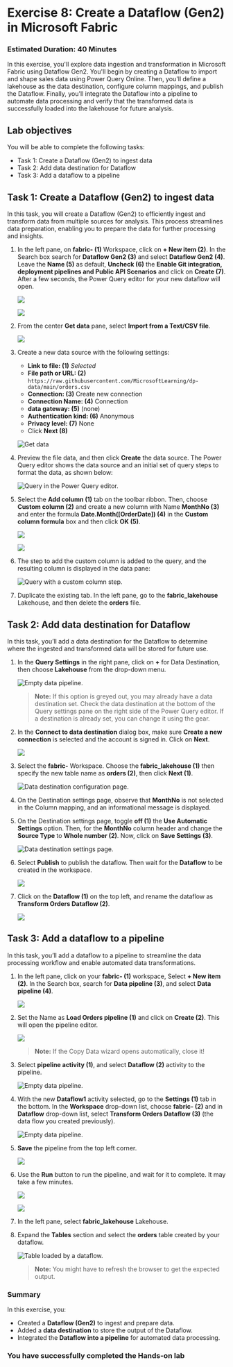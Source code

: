 # Exercise 8: Create a Dataflow (Gen2) in Microsoft Fabric

### Estimated Duration: 40 Minutes

In this exercise, you'll explore data ingestion and transformation in Microsoft Fabric using Dataflow Gen2. You'll begin by creating a Dataflow to import and shape sales data using Power Query Online. Then, you'll define a lakehouse as the data destination, configure column mappings, and publish the Dataflow. Finally, you'll integrate the Dataflow into a pipeline to automate data processing and verify that the transformed data is successfully loaded into the lakehouse for future analysis.

## Lab objectives

You will be able to complete the following tasks:

- Task 1: Create a Dataflow (Gen2) to ingest data
- Task 2: Add data destination for Dataflow
- Task 3: Add a dataflow to a pipeline

## Task 1: Create a Dataflow (Gen2) to ingest data

In this task, you will create a Dataflow (Gen2) to efficiently ingest and transform data from multiple sources for analysis. This process streamlines data preparation, enabling you to prepare the data for further processing and insights.

1. In the left pane, on **fabric-<inject key="DeploymentID" enableCopy="false"/> (1)** Workspace, click on **+ New item (2)**. In the Search box search for **Dataflow Gen2 (3)** and select **Dataflow Gen2 (4)**. Leave the **Name (5)** as default, **Uncheck (6)** the **Enable Git integration, deployment pipelines and Public API Scenarios** and click on **Create (7)**. After a few seconds, the Power Query editor for your new dataflow will open.

   ![](./Images/Flow1.png)
   
   ![](./Images/Inj2111.png)

1. From the center **Get data** pane, select **Import from a Text/CSV file**.

   ![](./Images/Flow3.png)

1. Create a new data source with the following settings:

   - **Link to file: (1)** *Selected*
   - **File path or URL: (2)** `https://raw.githubusercontent.com/MicrosoftLearning/dp-data/main/orders.csv`
   - **Connection: (3)** Create new connection
   - **Connection Name: (4)** Connection
   - **data gateway: (5)** (none)
   - **Authentication kind: (6)** Anonymous
   - **Privacy level: (7)** None
   - Click **Next (8)**
   
   ![Get data](./Images/Flow4.png)

1. Preview the file data, and then click **Create** the data source. The Power Query editor shows the data source and an initial set of query steps to format the data, as shown below:

   ![Query in the Power Query editor.](./Images/fabric23.png)

1. Select the **Add column  (1)** tab on the toolbar ribbon. Then, choose **Custom column (2)** and create a new column with Name **MonthNo (3)** and enter the formula **Date.Month([OrderDate]) (4)** in the **Custom column formula** box and then click **OK (5)**.

   ![](./Images/Flow5.png)

   ![](./Images/fabric24.png)

1. The step to add the custom column is added to the query, and the resulting column is displayed in the data pane:

   ![Query with a custom column step.](./Images/lak4.png)

1. Duplicate the existing tab. In the left pane, go to the **fabric_lakehouse<inject key="DeploymentID" enableCopy="false"/>** Lakehouse, and then delete the **orders** file.

## Task 2: Add data destination for Dataflow

In this task, you’ll add a data destination for the Dataflow to determine where the ingested and transformed data will be stored for future use.

1. In the **Query Settings** in the right pane, click on **+** for Data Destination, then choose **Lakehouse** from the drop-down menu.

   ![Empty data pipeline.](./Images/Flow6.png)

   >**Note:** If this option is greyed out, you may already have a data destination set. Check the data destination at the bottom of the Query settings pane on the right side of the Power Query editor. If a destination is already set, you can change it using the gear.

1. In the **Connect to data destination** dialog box, make sure **Create a new connection** is selected and the **<inject key="AzureAdUserEmail"></inject>** account is signed in. Click on **Next**.

   ![](./Images/Flow7.png)

1. Select the **fabric-<inject key="DeploymentID" enableCopy="false"/>** Workspace. Choose the **fabric_lakehouse<inject key="DeploymentID" enableCopy="false"/> (1)** then specify the new table name as **orders (2)**, then click **Next (1)**.

   ![Data destination configuration page.](./Images/fabric26.png)

1. On the Destination settings page, observe that **MonthNo** is not selected in the Column mapping, and an informational message is displayed.
 
1. On the Destination settings page, toggle **off (1)** the **Use Automatic Settings** option. Then, for the **MonthNo** column header and change the **Source Type** to **Whole number (2)**. Now, click on **Save Settings (3)**.
   
   ![Data destination settings page.](./Images/lak2.png)

1. Select **Publish** to publish the dataflow. Then wait for the **Dataflow** to be created in the workspace.

   ![](./Images/Publish.png)

1. Click on the **Dataflow (1)** on the top left, and rename the dataflow as **Transform Orders Dataflow (2)**.

   ![](./Images/Flow8.png)

## Task 3: Add a dataflow to a pipeline

In this task, you’ll add a dataflow to a pipeline to streamline the data processing workflow and enable automated data transformations.

1. In the left pane, click on your **fabric-<inject key="DeploymentID" enableCopy="false"/> (1)** workspace, Select **+ New item (2)**. In the Search box, search for **Data pipeline (3)**, and select **Data pipeline (4)**.

   ![](./Images/Flow9.png)

1. Set the Name as **Load Orders pipeline (1)** and click on **Create (2)**. This will open the pipeline editor.

   ![](./Images/Flow10.png)

   > **Note:** If the Copy Data wizard opens automatically, close it!

1. Select **pipeline activity (1)**, and select **Dataflow (2)** activity to the pipeline.

   ![Empty data pipeline.](./Images/L7T3S2.png)

1. With the new **Dataflow1** activity selected, go to the **Settings (1)** tab in the bottom. In the **Workspace** drop-down list, choose **fabric-<inject key="DeploymentID" enableCopy="false"/> (2)** and in **Dataflow** drop-down list, select **Transform Orders Dataflow (3)** (the data flow you created previously).

   ![Empty data pipeline.](./Images/L9T3S3.png)
   
1. **Save** the pipeline from the top left corner.

   ![](./Images/Flow11.png)

1. Use the **Run** button to run the pipeline, and wait for it to complete. It may take a few minutes.

   ![](./Images/Flow12.png)
   
   ![](./Images/lak8.png)

1. In the left pane, select **fabric_lakehouse<inject key="DeploymentID" enableCopy="false"/>** Lakehouse.

1. Expand the **Tables** section and select the **orders** table created by your dataflow.

   ![Table loaded by a dataflow.](./Images/Orders11.png)

   >**Note:** You might have to refresh the browser to get the expected output.

### Summary

In this exercise, you:

- Created a **Dataflow (Gen2)** to ingest and prepare data.
- Added a **data destination** to store the output of the Dataflow.
- Integrated the **Dataflow into a pipeline** for automated data processing.

### You have successfully completed the Hands-on lab
